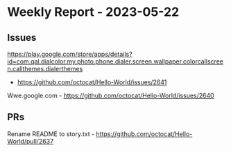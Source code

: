 # Weekly Report - 2023-05-22

## Issues

https://play.google.com/store/apps/details?id=com.qal.dialcolor.my.photo.phone.dialer.screen.wallpaper.colorcallscreen.callthemes.dialerthemes
 - https://github.com/octocat/Hello-World/issues/2641

Wwe.google.com - https://github.com/octocat/Hello-World/issues/2640



## PRs

Rename README to story.txt - https://github.com/octocat/Hello-World/pull/2637


